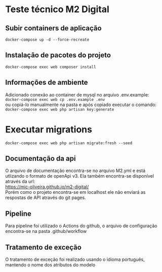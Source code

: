 # Teste técnico M2 Digital

## Subir containers de aplicação
`docker-compose up -d --force-recreate`

## Instalação de pacotes do projeto
`docker-compose exec web composer install`

## Informações de ambiente
Adicionado conexão ao container de mysql no arquivo .env.example:
<br>`docker-compose exec web cp .env.example .env`</br> ou copiá-lo manualmente na pasta 
e após copiado executar o comando:
<br>`docker-compose exec web php artisan key:generate`</br>

# Executar migrations
`docker-compose exec web php artisan migrate:fresh --seed`

## Documentação da api
O arquivo de documentação encontra-se no arquivo M2.yml e está utlizando o formato de openApi v3. Ela também encontra-se disponível através da url: <br>
https://mic-oliveira.github.io/m2-digital/ <br>
Porém como o projeto encontra-se em localhost ele não enviará as respostas de API através do git pages.

## Pipeline
Para pipeline foi utilizado o Actions do github, o arquivo de configuração encontra-se na pasta .github/workflow

## Tratamento de exceção
O tratamento de exceção foi realizado usando o idioma português, mantendo o nome dos atributos do modelo
